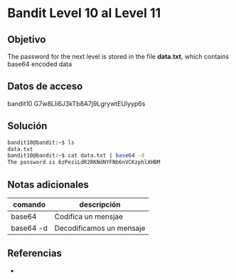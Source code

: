
# Bandit Level 10 al Level 11

## Objetivo
The password for the next level is stored in the file **data.txt**, which contains base64 encoded data

## Datos de acceso
bandit10
G7w8LIi6J3kTb8A7j9LgrywtEUlyyp6s

## Solución
```bash
bandit10@bandit:~$ ls
data.txt
bandit10@bandit:~$ cat data.txt | base64 -d
The password is 6zPeziLdR2RKNdNYFNb6nVCKzphlXHBM
```

## Notas adicionales
| comando | descripción |
| ------ | ------ |
| base64 | Codifica un mensjae |
| base64 -d | Decodificamos un mensaje |

## Referencias
- []()
